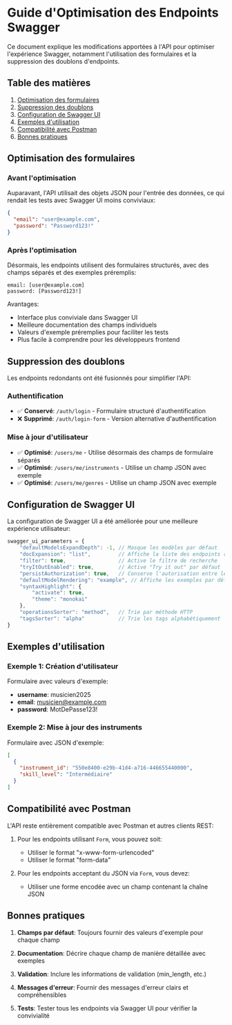 # Guide d'Optimisation des Endpoints Swagger

Ce document explique les modifications apportées à l'API pour optimiser l'expérience Swagger, notamment l'utilisation des formulaires et la suppression des doublons d'endpoints.

## Table des matières

1. [Optimisation des formulaires](#optimisation-des-formulaires)
2. [Suppression des doublons](#suppression-des-doublons)
3. [Configuration de Swagger UI](#configuration-de-swagger-ui)
4. [Exemples d'utilisation](#exemples-dutilisation)
5. [Compatibilité avec Postman](#compatibilité-avec-postman)
6. [Bonnes pratiques](#bonnes-pratiques)

## Optimisation des formulaires

### Avant l'optimisation

Auparavant, l'API utilisait des objets JSON pour l'entrée des données, ce qui rendait les tests avec Swagger UI moins conviviaux:

```json
{
  "email": "user@example.com",
  "password": "Password123!"
}
```

### Après l'optimisation

Désormais, les endpoints utilisent des formulaires structurés, avec des champs séparés et des exemples préremplis:

```
email: [user@example.com]
password: [Password123!]
```

Avantages:
- Interface plus conviviale dans Swagger UI
- Meilleure documentation des champs individuels
- Valeurs d'exemple préremplies pour faciliter les tests
- Plus facile à comprendre pour les développeurs frontend

## Suppression des doublons

Les endpoints redondants ont été fusionnés pour simplifier l'API:

### Authentification

- ✅ **Conservé**: `/auth/login` - Formulaire structuré d'authentification
- ❌ **Supprimé**: `/auth/login-form` - Version alternative d'authentification

### Mise à jour d'utilisateur

- ✅ **Optimisé**: `/users/me` - Utilise désormais des champs de formulaire séparés
- ✅ **Optimisé**: `/users/me/instruments` - Utilise un champ JSON avec exemple
- ✅ **Optimisé**: `/users/me/genres` - Utilise un champ JSON avec exemple

## Configuration de Swagger UI

La configuration de Swagger UI a été améliorée pour une meilleure expérience utilisateur:

```javascript
swagger_ui_parameters = {
    "defaultModelsExpandDepth": -1, // Masque les modèles par défaut
    "docExpansion": "list",         // Affiche la liste des endpoints repliée
    "filter": true,                 // Active le filtre de recherche
    "tryItOutEnabled": true,        // Active "Try it out" par défaut
    "persistAuthorization": true,   // Conserve l'autorisation entre les requêtes
    "defaultModelRendering": "example", // Affiche les exemples par défaut
    "syntaxHighlight": {
        "activate": true,
        "theme": "monokai"
    },
    "operationsSorter": "method",   // Trie par méthode HTTP
    "tagsSorter": "alpha"           // Trie les tags alphabétiquement
}
```

## Exemples d'utilisation

### Exemple 1: Création d'utilisateur

Formulaire avec valeurs d'exemple:
- **username**: musicien2025
- **email**: musicien@example.com
- **password**: MotDePasse123!

### Exemple 2: Mise à jour des instruments

Formulaire avec JSON d'exemple:
```json
[
  {
    "instrument_id": "550e8400-e29b-41d4-a716-446655440000",
    "skill_level": "Intermédiaire"
  }
]
```

## Compatibilité avec Postman

L'API reste entièrement compatible avec Postman et autres clients REST:

1. Pour les endpoints utilisant `Form`, vous pouvez soit:
   - Utiliser le format "x-www-form-urlencoded"
   - Utiliser le format "form-data" 

2. Pour les endpoints acceptant du JSON via `Form`, vous devez:
   - Utiliser une forme encodée avec un champ contenant la chaîne JSON

## Bonnes pratiques

1. **Champs par défaut**: Toujours fournir des valeurs d'exemple pour chaque champ

2. **Documentation**: Décrire chaque champ de manière détaillée avec exemples

3. **Validation**: Inclure les informations de validation (min_length, etc.)

4. **Messages d'erreur**: Fournir des messages d'erreur clairs et compréhensibles

5. **Tests**: Tester tous les endpoints via Swagger UI pour vérifier la convivialité